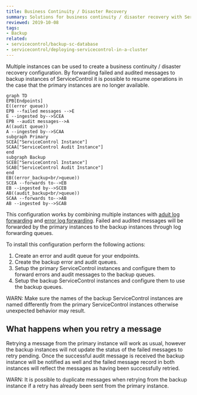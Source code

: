 ```yaml
---
title: Business Continuity / Disaster Recovery
summary: Solutions for business continuity / disaster recovery with ServiceControl
reviewed: 2019-10-08
tags:
- Backup
related:
- servicecontrol/backup-sc-database
- servicecontrol/deploying-servicecontrol-in-a-cluster
---
```


Multiple instances can be used to create a business continuity / disaster recovery configuration. By forwarding failed and audited messages to backup instances of ServiceControl it is possible to resume operations in the case that the primary instances are no longer available.

```mermaid
graph TD
EPB[Endpoints] 
E((error queue))
EPB --failed messages -->E
E --ingested by-->SCEA
EPB --audit messages-->A
A((audit queue))
A --ingested by-->SCAA
subgraph Primary
SCEA["ServiceControl Instance"]
SCAA["ServiceControl Audit Instance"]
end
subgraph Backup
SCEB["ServiceControl Instance"]
SCAB["ServiceControl Audit Instance"]
end
EB((error_backup<br/>queue))
SCEA --forwards to-->EB
EB --ingested by-->SCEB
AB((audit_backup<br/>queue))
SCAA --forwards to-->AB
AB --ingested by-->SCAB
```

This configuration works by combining multiple instances with [aduit log forwarding](creating-config-file.md#servicecontrolforwardauditmessages) and [error log forwarding](creating-config-file.md#servicebuserrorlogqueue). Failed and audited messages will be forwarded by the primary instances to the backup instances through log forwarding queues.

To install this configuration perform the following actions:

1. Create an error and audit queue for your endpoints.
1. Create the backup error and audit queues.
1. Setup the primary ServiceControl instances and configure them to forward errors and audit messages to the backup queues.
1. Setup the backup ServiceControl instances and configure them to use the backup queues.

WARN: Make sure the names of the backup ServiceControl instances are named differently from the primary ServiceControl instances otherwise unexpected behavior may result.

## What happens when you retry a message

Retrying a message from the primary instance will work as usual, however the backup instances will not update the status of the failed messages to retry pending. Once the successful audit message is received the backup instance will be notified as well and the failed message record in both instances will reflect the messages as having been successfully retried.

WARN: It is possible to duplicate messages when retrying from the backup instance if a retry has already been sent from the primary instance.


